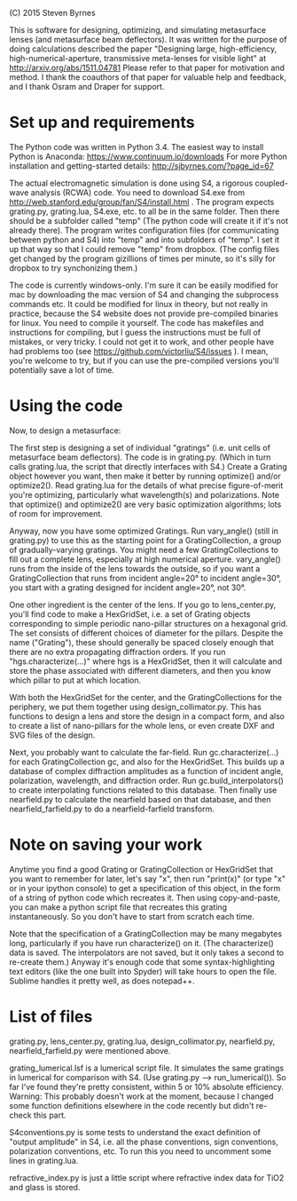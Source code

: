 (C) 2015 Steven Byrnes

This is software for designing, optimizing, and simulating metasurface lenses (and metasurface beam deflectors). It was written for the purpose of doing calculations described the paper "Designing large, high-efficiency, high-numerical-aperture, transmissive meta-lenses for visible light" at http://arxiv.org/abs/1511.04781 Please refer to that paper for motivation and method. I thank the coauthors of that paper for valuable help and feedback, and I thank Osram and Draper for support.

Set up and requirements
=======================

The Python code was written in Python 3.4. The easiest way to install Python is Anaconda: https://www.continuum.io/downloads For more Python installation and getting-started details: http://sjbyrnes.com/?page_id=67

The actual electromagnetic simulation is done using S4, a rigorous coupled-wave analysis (RCWA) code. You need to download S4.exe from http://web.stanford.edu/group/fan/S4/install.html . The program expects grating.py, grating.lua, S4.exe, etc. to all be in the same folder. Then there should be a subfolder called "temp" (The python code will create it if it's not already there). The program writes configuration files (for communicating between python and S4) into "temp" and into subfolders of "temp". I set it up that way so that I could remove "temp" from dropbox. (The config files get changed by the program gizillions of times per minute, so it's silly for dropbox to try synchonizing them.)

The code is currently windows-only. I'm sure it can be easily modified for mac by downloading the mac version of S4 and changing the subprocess commands etc. It could be modified for linux in theory, but not really in practice, because the S4 website does not provide pre-compiled binaries for linux. You need to compile it yourself. The code has makefiles and instructions for compiling, but I guess the instructions must be full of mistakes, or very tricky. I could not get it to work, and other people have had problems too (see https://github.com/victorliu/S4/issues ). I mean, you're welcome to try, but if you can use the pre-compiled versions you'll potentially save a lot of time.

Using the code
==============

Now, to design a metasurface:

The first step is designing a set of individual "gratings" (i.e. unit cells of metasurface beam deflectors). The code is in grating.py. (Which in turn calls grating.lua, the script that directly interfaces with S4.) Create a Grating object however you want, then make it better by running optimize() and/or optimize2(). Read grating.lua for the details of what precise figure-of-merit you're optimizing, particularly what wavelength(s) and polarizations. Note that optimize() and optimize2() are very basic optimization algorithms; lots of room for improvement.

Anyway, now you have some optimized Gratings. Run vary_angle() (still in grating.py) to use this as the starting point for a GratingCollection, a group of gradually-varying gratings. You might need a few GratingCollections to fill out a complete lens, especially at high numerical aperture. vary_angle() runs from the inside of the lens towards the outside, so if you want a GratingCollection that runs from incident angle=20° to incident angle=30°, you start with a grating designed for incident angle=20°, not 30°.

One other ingredient is the center of the lens. If you go to lens_center.py, you'll find code to make a HexGridSet, i.e. a set of Grating objects corresponding to simple periodic nano-pillar structures on a hexagonal grid. The set consists of different choices of diameter for the pillars. Despite the name ("Grating"), these should generally be spaced closely enough that there are no extra propagating diffraction orders. If you run "hgs.characterize(...)" where hgs is a HexGridSet, then it will calculate and store the phase associated with different diameters, and then you know which pillar to put at which location.

With both the HexGridSet for the center, and the GratingCollections for the periphery, we put them together using design_collimator.py. This has functions to design a lens and store the design in a compact form, and also to create a list of nano-pillars for the whole lens, or even create DXF and SVG files of the design.

Next, you probably want to calculate the far-field. Run gc.characterize(...) for each GratingCollection gc, and also for the HexGridSet. This builds up a database of complex diffraction amplitudes as a function of incident angle, polarization, wavelength, and diffraction order. Run gc.build_interpolators() to create interpolating functions related to this database. Then finally use nearfield.py to calculate the nearfield based on that database, and then nearfield_farfield.py to do a nearfield-farfield transform.

Note on saving your work
========================

Anytime you find a good Grating or GratingCollection or HexGridSet that you want to remember for later, let's say "x", then run "print(x)" (or type "x" or in your ipython console) to get a specification of this object, in the form of a string of python code which recreates it. Then using copy-and-paste, you can make a python script file that recreates this grating instantaneously. So you don't have to start from scratch each time.

Note that the specification of a GratingCollection may be many megabytes long, particularly if you have run characterize() on it. (The characterize() data is saved. The interpolators are not saved, but it only takes a second to re-create them.) Anyway it's enough code that some syntax-highlighting text editors (like the one built into Spyder) will take hours to open the file. Sublime handles it pretty well, as does notepad++. 

List of files
=============

grating.py, lens_center.py, grating.lua, design_collimator.py, nearfield.py, nearfield_farfield.py were mentioned above.

grating_lumerical.lsf is a lumerical script file. It simulates the same gratings in lumerical for comparison with S4. (Use grating.py --> run_lumerical()). So far I've found they're pretty consistent, within 5 or 10% absolute efficiency. Warning: This probably doesn't work at the moment, because I changed some function definitions elsewhere in the code recently but didn't re-check this part.

S4conventions.py is some tests to understand the exact definition of "output amplitude" in S4, i.e. all the phase conventions, sign conventions, polarization conventions, etc. To run this you need to uncomment some lines in grating.lua.

refractive_index.py is just a little script where refractive index data for TiO2 and glass is stored.
